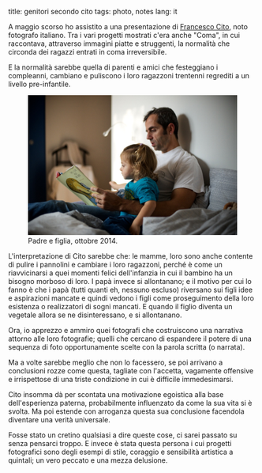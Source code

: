title: genitori secondo cito
tags: photo, notes
lang: it

A maggio scorso ho assistito a una presentazione di [Francesco Cito](http://www.photogalleria.it/index.php?autore=francesco%20cito), noto fotografo italiano. Tra i vari progetti mostrati c'era anche "Coma", in cui raccontava, attraverso immagini piatte e struggenti, la normalità che circonda dei ragazzi entrati in coma irreversibile.

E la normalità sarebbe quella di parenti e amici che festeggiano i compleanni, cambiano e puliscono i loro ragazzoni trentenni regrediti a un livello pre-infantile.

<figure>
    <img src="images/20141025_AA25367.jpg">
    <figcaption>Padre e figlia, ottobre 2014.</figcaption>
</figure>

L'interpretazione di Cito sarebbe che: le mamme, loro sono anche contente di pulire i pannolini e cambiare i loro ragazzoni, perché è come un riavvicinarsi a quei momenti felici dell'infanzia in cui il bambino ha un bisogno morboso di loro. I papà invece si allontanano; e il motivo per cui lo fanno è che i papà (tutti quanti eh, nessuno escluso) riversano sui figli idee e aspirazioni mancate e quindi vedono i figli come proseguimento della loro esistenza o realizzatori di sogni mancati. E quando il figlio diventa un vegetale allora se ne disinteressano, e si allontanano.

Ora, io apprezzo e ammiro quei fotografi che costruiscono una narrativa attorno alle loro fotografie; quelli che cercano di espandere il potere di una sequenza di foto opportunamente scelte con la parola scritta (o narrata).

Ma a volte sarebbe meglio che non lo facessero, se poi arrivano a conclusioni rozze come questa, tagliate con l'accetta, vagamente offensive e irrispettose di una triste condizione in cui è difficile immedesimarsi.

Cito insomma dà per scontata una motivazione egoistica alla base dell'esperienza paterna, probabilmente influenzato da come la sua vita si è svolta. Ma poi estende con arroganza questa sua conclusione facendola diventare una verità universale.

Fosse stato un cretino qualsiasi a dire queste cose, ci sarei passato su senza pensarci troppo. E invece è stata questa persona i cui progetti fotografici sono degli esempi di stile, coraggio e sensibilità artistica a quintali; un vero peccato e una mezza delusione.
